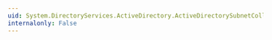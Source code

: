 ```yaml
---
uid: System.DirectoryServices.ActiveDirectory.ActiveDirectorySubnetCollection.OnClearComplete
internalonly: False
---
```

